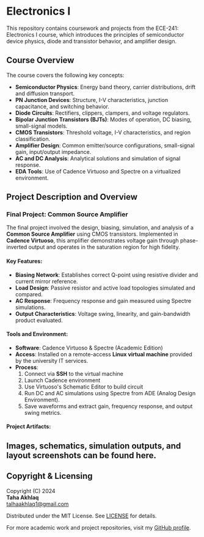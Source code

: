 # Electronics I  
This repository contains coursework and projects from the ECE-241: Electronics I course, which introduces the principles of semiconductor device physics, diode and transistor behavior, and amplifier design.

## Course Overview  
The course covers the following key concepts:

- **Semiconductor Physics**: Energy band theory, carrier distributions, drift and diffusion transport.
- **PN Junction Devices**: Structure, I-V characteristics, junction capacitance, and switching behavior.
- **Diode Circuits**: Rectifiers, clippers, clampers, and voltage regulators.
- **Bipolar Junction Transistors (BJTs)**: Modes of operation, DC biasing, small-signal models.
- **CMOS Transistors**: Threshold voltage, I-V characteristics, and region classification.
- **Amplifier Design**: Common emitter/source configurations, small-signal gain, input/output impedance.
- **AC and DC Analysis**: Analytical solutions and simulation of signal response.
- **EDA Tools**: Use of Cadence Virtuoso and Spectre on a virtualized environment.

## Project Description and Overview  

### Final Project: Common Source Amplifier  
The final project involved the design, biasing, simulation, and analysis of a **Common Source Amplifier** using CMOS transistors. Implemented in **Cadence Virtuoso**, this amplifier demonstrates voltage gain through phase-inverted output and operates in the saturation region for high fidelity.

#### Key Features:
- **Biasing Network**: Establishes correct Q-point using resistive divider and current mirror reference.
- **Load Design**: Passive resistor and active load topologies simulated and compared.
- **AC Response**: Frequency response and gain measured using Spectre simulations.
- **Output Characteristics**: Voltage swing, linearity, and gain-bandwidth product evaluated.

#### Tools and Environment:
- **Software**: Cadence Virtuoso & Spectre (Academic Edition)
- **Access**: Installed on a remote-access **Linux virtual machine** provided by the university IT services.
- **Process**:
  1. Connect via **SSH** to the virtual machine
  2. Launch Cadence environment
  3. Use Virtuoso's Schematic Editor to build circuit
  4. Run DC and AC simulations using Spectre from ADE (Analog Design Environment).
  5. Save waveforms and extract gain, frequency response, and output swing metrics.

#### Project Artifacts:
Images, schematics, simulation outputs, and layout screenshots can be found here.
---

## Copyright & Licensing  
Copyright (C) 2024  
**Taha Akhlaq**  
talhaakhlaq1@gmail.com

Distributed under the MIT License. See [LICENSE](LICENSE) for details.

For more academic work and project repositories, visit my [GitHub profile](https://github.com/talhaakhlaq1).
